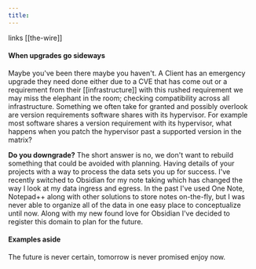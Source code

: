 ```yaml
---
title: 
---
```

links [[the-wire]]
#### When upgrades go sideways

Maybe you've been there maybe you haven't. A Client has an emergency upgrade they need done either due to a CVE that has come out or a requirement from their [[infrastructure]] with this rushed requirement we may miss the elephant in the room; checking compatibility across all infrastructure. Something we often take for granted and possibly overlook are version requirements software shares with its hypervisor. For example most software shares a version requirement with its hypervisor, what happens when you patch the hypervisor past a supported version in the matrix? 

**Do you downgrade?** 
The short answer is no, we don't want to rebuild something that could be avoided with planning. Having details of your projects with a way to process the data sets you up for success. I've recently switched to Obsidian for my note taking which has changed the way I look at my data ingress and egress. In the past I've used One Note, Notepad++ along with other solutions to store notes on-the-fly, but I was never able to organize all of the data in one easy place to conceptualize until now. Along with my new found love for Obsidian I've decided to register this domain to plan for the future. 

#### Examples aside
The future is never certain, tomorrow is never promised enjoy now.

